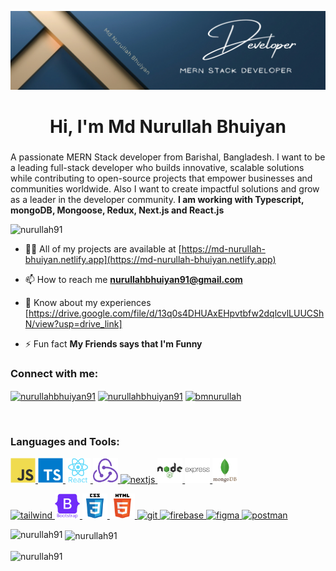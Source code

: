![banner](https://github.com/nurullah91/nurullah91/blob/main/MERN%20stack%20Developer%20(2).png)

<h1 align="center">Hi, I'm Md Nurullah Bhuiyan</h1>
<h3 align="center"></h3>
<p>A passionate MERN Stack developer from Barishal, Bangladesh. I want to be a leading full-stack developer who builds innovative, scalable solutions while contributing to open-source projects that empower businesses and communities worldwide. Also I want to create impactful solutions and grow as a leader in the developer community. <b>I am working with Typescript, mongoDB, Mongoose, Redux, Next.js and React.js</b></p>



<p align="left"> <img src="https://komarev.com/ghpvc/?username=nurullah91&label=Profile%20views&color=0e75b6&style=flat" alt="nurullah91" /> </p>

- 👨‍💻 All of my projects are available at [https://md-nurullah-bhuiyan.netlify.app](https://md-nurullah-bhuiyan.netlify.app)

- 📫 How to reach me **nurullahbhuiyan91@gmail.com**

- 📄 Know about my experiences [https://drive.google.com/file/d/13q0s4DHUAxEHpvtbfw2dqlcvlLUUCShN/view?usp=drive_link]

- ⚡ Fun fact **My Friends says that I'm Funny**

<h3 align="left">Connect with me:</h3>
<p align="left">
<a href="https://linkedin.com/in/nurullahbhuiyan91" target="blank"><img align="center" src="https://raw.githubusercontent.com/rahuldkjain/github-profile-readme-generator/master/src/images/icons/Social/linked-in-alt.svg" alt="nurullahbhuiyan91" height="30" width="40" /></a>
<a href="https://fb.com/nurullahbhuiyan91" target="blank"><img align="center" src="https://raw.githubusercontent.com/rahuldkjain/github-profile-readme-generator/master/src/images/icons/Social/facebook.svg" alt="nurullahbhuiyan91" height="30" width="40" /></a>
  <a href="https://twitter.com/bmnurullah" target="blank"><img align="center" src="https://raw.githubusercontent.com/rahuldkjain/github-profile-readme-generator/master/src/images/icons/Social/twitter.svg" alt="bmnurullah" height="30" width="40" /></a>
</p>

<p> </p>
<br/>
<h3 align="left">Languages and Tools:</h3>
<p style={width="100%"}>
  <a href="https://developer.mozilla.org/en-US/docs/Web/JavaScript" target="_blank" rel="noreferrer"> <img src="https://raw.githubusercontent.com/devicons/devicon/master/icons/javascript/javascript-original.svg" alt="javascript" width="40" height="40"/> </a> 
  <a href="https://www.typescriptlang.org/" target="_blank" rel="noreferrer"> <img src="https://raw.githubusercontent.com/devicons/devicon/master/icons/typescript/typescript-original.svg" alt="typescript" width="40" height="40"/> </a>
 <a href="https://reactjs.org/" target="_blank" rel="noreferrer"> <img src="https://raw.githubusercontent.com/devicons/devicon/master/icons/react/react-original-wordmark.svg" alt="react" width="40" height="40"/> </a>
<a href="https://redux.js.org" target="_blank" rel="noreferrer"> <img src="https://raw.githubusercontent.com/devicons/devicon/master/icons/redux/redux-original.svg" alt="redux" width="40" height="40"/> </a>
   <a href="https://nextjs.org/" target="_blank" rel="noreferrer"> <img src="https://cdn.worldvectorlogo.com/logos/nextjs-2.svg" alt="nextjs" width="40" height="40"/> </a> 
<a href="https://nodejs.org" target="_blank" rel="noreferrer"> <img src="https://raw.githubusercontent.com/devicons/devicon/master/icons/nodejs/nodejs-original-wordmark.svg" alt="nodejs" width="40" height="40"/> </a>
  <a href="https://expressjs.com" target="_blank" rel="noreferrer"> <img src="https://raw.githubusercontent.com/devicons/devicon/master/icons/express/express-original-wordmark.svg" alt="express" width="40" height="40"/> </a> 
 <a href="https://www.mongodb.com/" target="_blank" rel="noreferrer"> <img src="https://raw.githubusercontent.com/devicons/devicon/master/icons/mongodb/mongodb-original-wordmark.svg" alt="mongodb" width="40" height="40"/> </a> 

  <a href="https://tailwindcss.com/" target="_blank" rel="noreferrer"> <img src="https://www.vectorlogo.zone/logos/tailwindcss/tailwindcss-icon.svg" alt="tailwind" width="40" height="40"/> </a>
  <a href="https://getbootstrap.com" target="_blank" rel="noreferrer"> <img src="https://raw.githubusercontent.com/devicons/devicon/master/icons/bootstrap/bootstrap-plain-wordmark.svg" alt="bootstrap" width="40" height="40"/> </a>
  <a href="https://www.w3schools.com/css/" target="_blank" rel="noreferrer"> <img src="https://raw.githubusercontent.com/devicons/devicon/master/icons/css3/css3-original-wordmark.svg" alt="css3" width="40" height="40"/> </a> 
   <a href="https://www.w3.org/html/" target="_blank" rel="noreferrer"> <img src="https://raw.githubusercontent.com/devicons/devicon/master/icons/html5/html5-original-wordmark.svg" alt="html5" width="40" height="40"/> </a> 
<a href="https://git-scm.com/" target="_blank" rel="noreferrer"> <img src="https://www.vectorlogo.zone/logos/git-scm/git-scm-icon.svg" alt="git" width="40" height="40"/> </a>
  <a href="https://firebase.google.com/" target="_blank" rel="noreferrer"> <img src="https://www.vectorlogo.zone/logos/firebase/firebase-icon.svg" alt="firebase" width="40" height="40"/> </a> 
  <a href="https://www.figma.com/" target="_blank" rel="noreferrer"> <img src="https://www.vectorlogo.zone/logos/figma/figma-icon.svg" alt="figma" width="40" height="40"/> </a> 
  <a href="https://postman.com" target="_blank" rel="noreferrer"> <img src="https://www.vectorlogo.zone/logos/getpostman/getpostman-icon.svg" alt="postman" width="40" height="40"/> </a>
   </p>


<p><img align="left" src="https://github-readme-stats.vercel.app/api/top-langs?username=nurullah91&show_icons=true&locale=en&layout=compact" alt="nurullah91" /></p>

<p>&nbsp;<img align="center" src="https://github-readme-stats.vercel.app/api?username=nurullah91&show_icons=true&locale=en" alt="nurullah91" /></p>

<p><img align="center" src="https://github-readme-streak-stats.herokuapp.com/?user=nurullah91&" alt="nurullah91" /></p>

